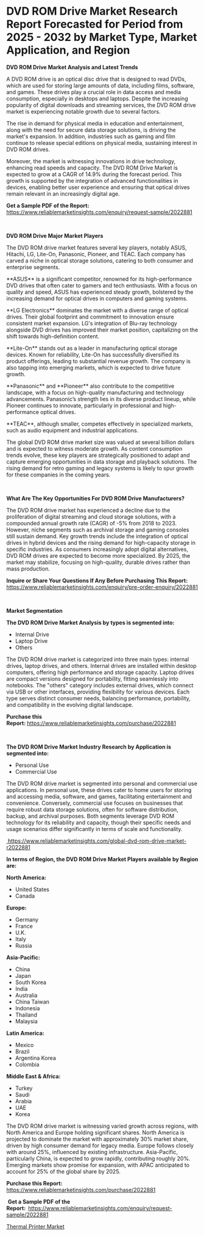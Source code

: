 <p><h1>DVD ROM Drive Market Research Report Forecasted for Period from 2025 -  2032 by Market Type, Market Application, and Region</h1></p><p><strong>DVD ROM Drive Market Analysis and Latest Trends</strong></p>
<p><p>A DVD ROM drive is an optical disc drive that is designed to read DVDs, which are used for storing large amounts of data, including films, software, and games. These drives play a crucial role in data access and media consumption, especially in desktops and laptops. Despite the increasing popularity of digital downloads and streaming services, the DVD ROM drive market is experiencing notable growth due to several factors. </p><p>The rise in demand for physical media in education and entertainment, along with the need for secure data storage solutions, is driving the market's expansion. In addition, industries such as gaming and film continue to release special editions on physical media, sustaining interest in DVD ROM drives. </p><p>Moreover, the market is witnessing innovations in drive technology, enhancing read speeds and capacity. The DVD ROM Drive Market is expected to grow at a CAGR of 14.9% during the forecast period. This growth is supported by the integration of advanced functionalities in devices, enabling better user experience and ensuring that optical drives remain relevant in an increasingly digital age.</p></p>
<p><strong>Get a Sample PDF of the Report:&nbsp;</strong> <a href="https://www.reliablemarketinsights.com/enquiry/request-sample/2022881?utm_campaign=3523&utm_medium=2&utm_source=Github&utm_content=ia&utm_term=06042025&utm_id=dvd-rom-drive">https://www.reliablemarketinsights.com/enquiry/request-sample/2022881</a></p>
<p>&nbsp;</p>
<p><strong>DVD ROM Drive Major Market Players</strong></p>
<p><p>The DVD ROM drive market features several key players, notably ASUS, Hitachi, LG, Lite-On, Panasonic, Pioneer, and TEAC. Each company has carved a niche in optical storage solutions, catering to both consumer and enterprise segments.</p><p>**ASUS** is a significant competitor, renowned for its high-performance DVD drives that often cater to gamers and tech enthusiasts. With a focus on quality and speed, ASUS has experienced steady growth, bolstered by the increasing demand for optical drives in computers and gaming systems. </p><p>**LG Electronics** dominates the market with a diverse range of optical drives. Their global footprint and commitment to innovation ensure consistent market expansion. LG's integration of Blu-ray technology alongside DVD drives has improved their market position, capitalizing on the shift towards high-definition content.</p><p>**Lite-On** stands out as a leader in manufacturing optical storage devices. Known for reliability, Lite-On has successfully diversified its product offerings, leading to substantial revenue growth. The company is also tapping into emerging markets, which is expected to drive future growth.</p><p>**Panasonic** and **Pioneer** also contribute to the competitive landscape, with a focus on high-quality manufacturing and technology advancements. Panasonic’s strength lies in its diverse product lineup, while Pioneer continues to innovate, particularly in professional and high-performance optical drives.</p><p>**TEAC**, although smaller, competes effectively in specialized markets, such as audio equipment and industrial applications.</p><p>The global DVD ROM drive market size was valued at several billion dollars and is expected to witness moderate growth. As content consumption trends evolve, these key players are strategically positioned to adapt and capture emerging opportunities in data storage and playback solutions. The rising demand for retro gaming and legacy systems is likely to spur growth for these companies in the coming years.</p></p>
<p>&nbsp;</p>
<p><strong>What Are The Key Opportunities For DVD ROM Drive Manufacturers?</strong></p>
<p><p>The DVD ROM drive market has experienced a decline due to the proliferation of digital streaming and cloud storage solutions, with a compounded annual growth rate (CAGR) of -5% from 2018 to 2023. However, niche segments such as archival storage and gaming consoles still sustain demand. Key growth trends include the integration of optical drives in hybrid devices and the rising demand for high-capacity storage in specific industries. As consumers increasingly adopt digital alternatives, DVD ROM drives are expected to become more specialized. By 2025, the market may stabilize, focusing on high-quality, durable drives rather than mass production.</p></p>
<p><strong>Inquire or Share Your Questions If Any Before Purchasing This Report:</strong> <a href="https://www.reliablemarketinsights.com/enquiry/pre-order-enquiry/2022881?utm_campaign=3523&utm_medium=2&utm_source=Github&utm_content=ia&utm_term=06042025&utm_id=dvd-rom-drive">https://www.reliablemarketinsights.com/enquiry/pre-order-enquiry/2022881</a></p>
<p>&nbsp;</p>
<p><strong>Market Segmentation</strong></p>
<p><strong>The DVD ROM Drive Market Analysis by types is segmented into:</strong></p>
<p><ul><li>Internal Drive</li><li>Laptop Drive</li><li>Others</li></ul></p>
<p><p>The DVD ROM drive market is categorized into three main types: internal drives, laptop drives, and others. Internal drives are installed within desktop computers, offering high performance and storage capacity. Laptop drives are compact versions designed for portability, fitting seamlessly into notebooks. The "others" category includes external drives, which connect via USB or other interfaces, providing flexibility for various devices. Each type serves distinct consumer needs, balancing performance, portability, and compatibility in the evolving digital landscape.</p></p>
<p><strong>Purchase this Report:&nbsp;</strong><a href="https://www.reliablemarketinsights.com/purchase/2022881?utm_campaign=3523&utm_medium=2&utm_source=Github&utm_content=ia&utm_term=06042025&utm_id=dvd-rom-drive">https://www.reliablemarketinsights.com/purchase/2022881</a></p>
<p>&nbsp;</p>
<p><strong>The DVD ROM Drive Market Industry Research by Application is segmented into:</strong></p>
<p><ul><li>Personal Use</li><li>Commercial Use</li></ul></p>
<p><p>The DVD ROM drive market is segmented into personal and commercial use applications. In personal use, these drives cater to home users for storing and accessing media, software, and games, facilitating entertainment and convenience. Conversely, commercial use focuses on businesses that require robust data storage solutions, often for software distribution, backup, and archival purposes. Both segments leverage DVD ROM technology for its reliability and capacity, though their specific needs and usage scenarios differ significantly in terms of scale and functionality.</p></p>
<p><a href="https://www.reliablemarketinsights.com/global-dvd-rom-drive-market-r2022881?utm_campaign=3523&utm_medium=2&utm_source=Github&utm_content=ia&utm_term=06042025&utm_id=dvd-rom-drive">&nbsp;https://www.reliablemarketinsights.com/global-dvd-rom-drive-market-r2022881</a></p>
<p><strong>In terms of Region, the DVD ROM Drive Market Players available by Region are:</strong></p>
<p>
    <p> <strong> North America: </strong>
        <ul>
            <li>United States</li>
            <li>Canada</li>
        </ul>
        </p> 
    <p> <strong> Europe: </strong>
        <ul>
            <li>Germany</li>
            <li>France</li>
            <li>U.K.</li>
            <li>Italy</li>
            <li>Russia</li>
        </ul>
        </p> 
    <p> <strong> Asia-Pacific: </strong>
        <ul>
            <li>China</li>
            <li>Japan</li>
            <li>South Korea</li>
            <li>India</li>
            <li>Australia</li>
            <li>China Taiwan</li>
            <li>Indonesia</li>
            <li>Thailand</li>
            <li>Malaysia</li>
        </ul>
        </p> 
    <p> <strong> Latin America: </strong>
        <ul>
            <li>Mexico</li>
            <li>Brazil</li>
            <li>Argentina Korea</li>
            <li>Colombia</li>
        </ul>
        </p> 
    <p> <strong> Middle East & Africa: </strong>
        <ul>
            <li>Turkey</li>
            <li>Saudi</li>
            <li>Arabia</li>
            <li>UAE</li>
            <li>Korea</li>
        </ul>
    </p>
    </p>
<p><p>The DVD ROM drive market is witnessing varied growth across regions, with North America and Europe holding significant shares. North America is projected to dominate the market with approximately 30% market share, driven by high consumer demand for legacy media. Europe follows closely with around 25%, influenced by existing infrastructure. Asia-Pacific, particularly China, is expected to grow rapidly, contributing roughly 20%. Emerging markets show promise for expansion, with APAC anticipated to account for 25% of the global share by 2025.</p></p>
<p><strong>Purchase this Report: </strong><a href="https://www.reliablemarketinsights.com/purchase/2022881?utm_campaign=3523&utm_medium=2&utm_source=Github&utm_content=ia&utm_term=06042025&utm_id=dvd-rom-drive">https://www.reliablemarketinsights.com/purchase/2022881</a></p>
<p>&nbsp;<strong>Get a Sample PDF of the Report:&nbsp;&nbsp;</strong><a href="https://www.reliablemarketinsights.com/enquiry/request-sample/2022881?utm_campaign=3523&utm_medium=2&utm_source=Github&utm_content=ia&utm_term=06042025&utm_id=dvd-rom-drive">https://www.reliablemarketinsights.com/enquiry/request-sample/2022881</a></p>
<p><strong></strong></p>
<p><p><a href="https://github.com/tafuaraasswn/Market-Research-Report-List-1/blob/main/thermal-printer-market.md?utm_campaign=3523&utm_medium=2&utm_source=Github&utm_content=ia&utm_term=06042025&utm_id=dvd-rom-drive">Thermal Printer Market</a></p></p>